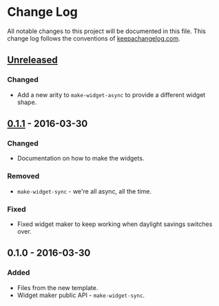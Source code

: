 # Change Log
All notable changes to this project will be documented in this file. This change log follows the conventions of [keepachangelog.com](http://keepachangelog.com/).

## [Unreleased]
### Changed
- Add a new arity to `make-widget-async` to provide a different widget shape.

## [0.1.1] - 2016-03-30
### Changed
- Documentation on how to make the widgets.

### Removed
- `make-widget-sync` - we're all async, all the time.

### Fixed
- Fixed widget maker to keep working when daylight savings switches over.

## 0.1.0 - 2016-03-30
### Added
- Files from the new template.
- Widget maker public API - `make-widget-sync`.

[Unreleased]: https://github.com/your-name/udid-aggregator/compare/0.1.1...HEAD
[0.1.1]: https://github.com/your-name/udid-aggregator/compare/0.1.0...0.1.1
